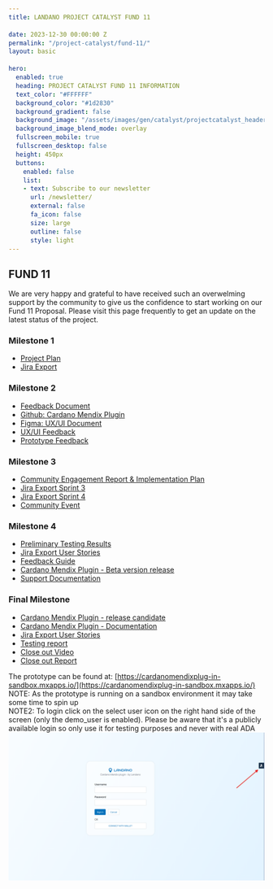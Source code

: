 ```yaml
---
title: LANDANO PROJECT CATALYST FUND 11

date: 2023-12-30 00:00:00 Z
permalink: "/project-catalyst/fund-11/"
layout: basic

hero:
  enabled: true
  heading: PROJECT CATALYST FUND 11 INFORMATION
  text_color: "#FFFFFF"
  background_color: "#1d2830"
  background_gradient: false
  background_image: "/assets/images/gen/catalyst/projectcatalyst_header.png"
  background_image_blend_mode: overlay
  fullscreen_mobile: true
  fullscreen_desktop: false
  height: 450px
  buttons:
    enabled: false
    list:
    - text: Subscribe to our newsletter
      url: /newsletter/
      external: false
      fa_icon: false
      size: large
      outline: false
      style: light
---
```


## FUND 11

We are very happy and grateful to have received such an overwelming support by the community to give us the confidence to start working on our Fund 11 Proposal. Please visit this page frequently to get an update on the latest status of the project.

### Milestone 1
* [Project Plan](/assets/downloads/2024/04/landano-fund-11-project-plan.pdf)
* [Jira Export](/assets/downloads/2024/05/20240513%20Cardano%20Mendix%20Plug-in%20Jira%20Export.pdf)


### Milestone 2
* [Feedback Document](/assets/downloads/2024/08/240827-Milestone-2-Feedback.pdf)
* [Github: Cardano Mendix Plugin](https://github.com/landano/cardano-mx-plugin)
* [Figma: UX/UI Document](https://www.figma.com/design/PorVRzst44LFr2f7UBAHv0/Cardano-Mendix-Plug-in?node-id=0-1&t=W1dKg07ZuCpiLhlv-1)
* [UX/UI Feedback](/assets/downloads/2024/08/Cardano-Mendix-Plug-in.xlsx)
* [Prototype Feedback](/assets/downloads/2024/08/FeedbackOverview.csv)

### Milestone 3
* [Community Engagement Report & Implementation Plan](/assets/downloads/2025/01/Community-Engagement-Report-Implementation-Plan.pdf)
* [Jira Export Sprint 3](/assets/downloads/2025/01/Jira-Export-Sprint-3.xlsx)
* [Jira Export Sprint 4](/assets/downloads/2025/01/Jira-Export-Sprint-4.xlsx)
* [Community Event](https://youtu.be/p0Wsp-OVuho)

### Milestone 4
* [Preliminary Testing Results](/assets/downloads/2025/03/Preliminary-Testing-Documentation.pdf)
* [Jira Export User Stories](/assets/downloads/2025/03/Jira-Export-Sprint4-Milestone4.pdf)
* [Feedback Guide](/assets/downloads/2025/03/Feedback-Collection-Methods.pdf)
* [Cardano Mendix Plugin - Beta version release](https://github.com/landano/cardano-mx-plugin/releases/tag/20250324-Milestone4)
* [Support Documentation](/assets/downloads/2025/03/Support-Documentation.pdf)

### Final Milestone
* [Cardano Mendix Plugin - release candidate](https://github.com/landano/cardano-mx-plugin/releases/tag/release-candidate)
* [Cardano Mendix Plugin - Documentation](https://docs.landano.io/d/cardano-mendix-plugin)
* [Jira Export User Stories](/assets/downloads/2025/04/cardano-mendix-plugin--all-stories.pdf)
* [Testing report](/assets/downloads/2025/04/cardano-mendix-plugin--release-candidate-testing-documentation.pdf)
* [Close out Video](https://youtu.be/WWK3RIXOBKI)
* [Close out Report](/assets/downloads/2025/04/2504-1100061-closeout-report.pdf)


The prototype can be found at: [https://cardanomendixplug-in-sandbox.mxapps.io/](https://cardanomendixplug-in-sandbox.mxapps.io/)  
NOTE: As the prototype is running on a sandbox environment it may take some time to spin up  
NOTE2: To login click on the select user icon on the right hand side of the screen (only the demo_user is enabled). Please be aware that it's a publicly available login so only use it for testing purposes and never with real ADA
![Sandbox User Login](/assets/downloads/2025/04/sandbox-user.png)